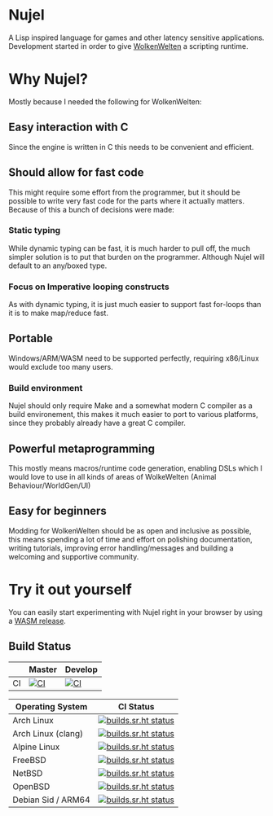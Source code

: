 # Nujel
A Lisp inspired language for games and other latency sensitive applications.
Development started in order to give [WolkenWelten](https://sr.ht/~melchizedek6809/WolkenWelten/) a scripting runtime.

# Why Nujel?
Mostly because I needed the following for WolkenWelten:

## Easy interaction with C
Since the engine is written in C this needs to be convenient and efficient.

## Should allow for fast code
This might require some effort from the programmer, but it should be possible
to write very fast code for the parts where it actually matters. Because of this
a bunch of decisions were made:
### Static typing
While dynamic typing can be fast, it is much harder to pull off, the much simpler
solution is to put that burden on the programmer. Although Nujel will default to
an any/boxed type.
### Focus on Imperative looping constructs
As with dynamic typing, it is just much easier to support fast for-loops than it is
to make map/reduce fast.

## Portable
Windows/ARM/WASM need to be supported perfectly, requiring x86/Linux would exclude
too many users.
### Build environment
Nujel should only require Make and a somewhat modern C compiler as a build
environement, this makes it much easier to port to various platforms, since they
probably already have a great C compiler.

## Powerful metaprogramming
This mostly means macros/runtime code generation, enabling DSLs which I would love
to use in all kinds of areas of WolkeWelten (Animal Behaviour/WorldGen/UI)

## Easy for beginners
Modding for WolkenWelten should be as open and inclusive as possible, this means spending a lot of
time and effort on polishing documentation, writing tutorials, improving error handling/messages and
building a welcoming and supportive community.

# Try it out yourself
You can easily start experimenting with Nujel right in your browser by using a [WASM release](https://wolkenwelten.net/nujel/).

## Build Status
|                       | Master | Develop |
|--------------------|-----------|-----------|
| CI            | [![CI](https://github.com/Melchizedek6809/Nujel/actions/workflows/ci.yml/badge.svg?branch=master)](https://github.com/Melchizedek6809/Nujel/actions/workflows/ci.yml) | [![CI](https://github.com/Melchizedek6809/Nujel/actions/workflows/ci.yml/badge.svg?branch=develop)](https://github.com/Melchizedek6809/Nujel/actions/workflows/ci.yml) |

| Operating System   | CI Status |
|--------------------|-----------|
| Arch Linux         | [![builds.sr.ht status](https://builds.sr.ht/~melchizedek6809/Nujel/commits/arch.yml.svg)](https://builds.sr.ht/~melchizedek6809/Nujel/commits/arch.yml?)|
| Arch Linux (clang) | [![builds.sr.ht status](https://builds.sr.ht/~melchizedek6809/Nujel/commits/arch_clang.yml.svg)](https://builds.sr.ht/~melchizedek6809/Nujel/commits/arch_clang.yml?)|
| Alpine Linux       | [![builds.sr.ht status](https://builds.sr.ht/~melchizedek6809/Nujel/commits/alpine.yml.svg)](https://builds.sr.ht/~melchizedek6809/Nujel/commits/alpine.yml?)|
| FreeBSD            | [![builds.sr.ht status](https://builds.sr.ht/~melchizedek6809/Nujel/commits/freebsd.yml.svg)](https://builds.sr.ht/~melchizedek6809/Nujel/commits/freebsd.yml?)|
| NetBSD             | [![builds.sr.ht status](https://builds.sr.ht/~melchizedek6809/Nujel/commits/netbsd.yml.svg)](https://builds.sr.ht/~melchizedek6809/Nujel/commits/netbsd.yml?)|
| OpenBSD            | [![builds.sr.ht status](https://builds.sr.ht/~melchizedek6809/Nujel/commits/openbsd.yml.svg)](https://builds.sr.ht/~melchizedek6809/Nujel/commits/openbsd.yml?)|
| Debian Sid / ARM64 | [![builds.sr.ht status](https://builds.sr.ht/~melchizedek6809/Nujel/commits/debian_arm.yml.svg)](https://builds.sr.ht/~melchizedek6809/Nujel/commits/debian_arm.yml?)|
